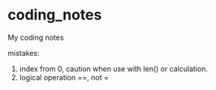 # coding_notes
My coding notes

mistakes:
1. index from 0, caution when use with len() or calculation. 
2. logical operation ==, not = 
